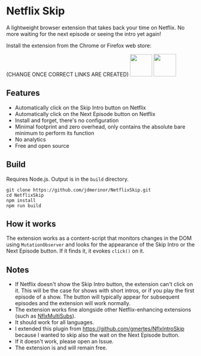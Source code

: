 Netflix Skip
===============

A lightweight browser extension that takes back your time on Netflix. No more waiting for the next episode or seeing the intro yet again!

Install the extension from the Chrome or Firefox web store:

(CHANGE ONCE CORRECT LINKS ARE CREATED)
[<img src="https://user-images.githubusercontent.com/13658335/138092194-303708fb-9a4e-4e3f-a1dc-74baff1e45c9.png" height="59"/>](https://chrome.google.com/webstore/detail/nflxintroskip-netflix-int/jiindpkmmoompocmhgnfabfhlhniolpl)
[<img src="https://user-images.githubusercontent.com/13658335/138086366-8deee659-16c3-4621-b3f0-eaf4cb6ed9ba.png" height="60"/>](https://addons.mozilla.org/en-GB/firefox/addon/nflxintroskip/)

Features
---------
- Automatically click on the Skip Intro button on Netflix
- Automatically click on the Next Episode button on Netflix
- Install and forget, there's no configuration
- Minimal footprint and zero overhead, only contains the absolute bare minimum to perform its function
- No analytics
- Free and open source

Build
------------
Requires Node.js. Output is in the `build` directory.
```
git clone https://github.com/jdmerinor/NetflixSkip.git
cd NetflixSkip
npm install
npm run build
```

How it works
------
The extension works as a content-script that monitors changes in the DOM using `MutationObserver` and looks for the appearance of the Skip Intro or the Next Episode button. If it finds it, it evokes `click()` on it.

Notes
------
- If Netflix doesn't show the Skip Intro button, the extension can't click on it. This will be the case for shows with short intros, or if you play the first episode of a show. The button will typically appear for subsequent episodes and the extension will work normally.
- The extension works fine alongside other Netflix-enhancing extensions (such as [NflxMultiSubs](https://github.com/gmertes/NflxMultiSubs)).
- It should work for all languages.
- I extended this plugin from https://github.com/gmertes/NflxIntroSkip because I wanted to skip also the wait on the Next Episode button.
- If it doesn't work, please open an Issue.
- The extension is and will remain free.
